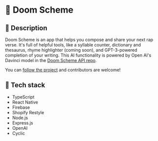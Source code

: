 # 🎤 Doom Scheme

## 🔎 Description

Doom Scheme is an app that helps you compose and share your next rap verse. It's full of helpful tools, like a syllable counter, dictionary and thesaurus, rhyme highlighter (coming soon), and GPT-3-powered completion of your writing. This AI functionality is powered by Open AI's Davinci model in the [Doom Scheme API repo](https://github.com/jake-hatfield/doom-scheme-api).

You can [follow the project](https://jake-hatfield.com) and contributors are welcome!

## 🤖 Tech stack

- TypeScript
- React Native
- Firebase
- Shopify Restyle
- Node.js
- Express.js
- OpenAI
- Cyclic
